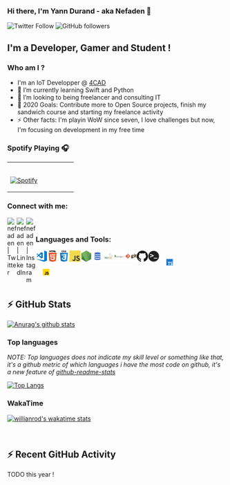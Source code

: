 ### Hi there, I'm Yann Durand - aka Nefaden 👋

![Twitter Follow](https://img.shields.io/twitter/follow/YannDurand11?color=blue&logo=twitter&style=for-the-badge)
![GitHub followers](https://img.shields.io/github/followers/nefaden?color=blue&logo=github&style=for-the-badge)

## I'm a Developer, Gamer and Student !
### Who am I ?
- I'm an IoT Developper @ [4CAD][4CAD]
- 🌱  I’m currently learning Swift  and Python
- 👯  I’m looking to being freelancer and consulting IT
- 🥅  2020 Goals: Contribute more to Open Source projects, finish my sandwich course and starting my freelance activity
- ⚡ Other facts: I'm playin WoW since seven, I love challenges but now, I'm focusing on development in my free time

### Spotify Playing 🎧

<table width="100%"> 
  <tr>
  <td width="50%">
      
&nbsp; <br> [![Spotify](https://novatorem.vercel.app/api/spotify)](https://open.spotify.com/user/omnitenebris)

  </td>
  </table>

[//]: <> (The `&nbsp;` is to have Aphelion take up more space)

### Connect with me:

[<img align="left" alt="nefaden | Twitter" width="22px" src="https://unpkg.com/simple-icons@v3/icons/twitter.svg" />][twitter]
[<img align="left" alt="nefaden | LinkedIn" width="22px" src="https://unpkg.com/simple-icons@v3/icons/linkedin.svg" />][linkedin]
[<img align="left" alt="nefaden | Instagram" width="22px" src="https://unpkg.com/simple-icons@v3/icons/instagram.svg" />][instagram]

<br />

### Languages and Tools:

<img align="left" alt="Visual Studio Code" width="26px" src="https://raw.githubusercontent.com/github/explore/80688e429a7d4ef2fca1e82350fe8e3517d3494d/topics/visual-studio-code/visual-studio-code.png" />
<img align="left" alt="HTML5" width="26px" src="https://raw.githubusercontent.com/github/explore/80688e429a7d4ef2fca1e82350fe8e3517d3494d/topics/html/html.png" />
<img align="left" alt="CSS3" width="26px" src="https://raw.githubusercontent.com/github/explore/80688e429a7d4ef2fca1e82350fe8e3517d3494d/topics/css/css.png" />
<img align="left" alt="JavaScript" width="26px" src="https://raw.githubusercontent.com/github/explore/80688e429a7d4ef2fca1e82350fe8e3517d3494d/topics/javascript/javascript.png" />
<img align="left" alt="Node.js" width="26px" src="https://raw.githubusercontent.com/github/explore/80688e429a7d4ef2fca1e82350fe8e3517d3494d/topics/nodejs/nodejs.png" />
<img align="left" alt="SQL" width="26px" src="https://raw.githubusercontent.com/github/explore/80688e429a7d4ef2fca1e82350fe8e3517d3494d/topics/sql/sql.png" />
<img align="left" alt="MySQL" width="26px" src="https://raw.githubusercontent.com/github/explore/80688e429a7d4ef2fca1e82350fe8e3517d3494d/topics/mysql/mysql.png" />
<img align="left" alt="MongoDB" width="26px" src="https://raw.githubusercontent.com/github/explore/80688e429a7d4ef2fca1e82350fe8e3517d3494d/topics/mongodb/mongodb.png" />
<img align="left" alt="Git" width="26px" src="https://raw.githubusercontent.com/github/explore/80688e429a7d4ef2fca1e82350fe8e3517d3494d/topics/git/git.png" />
<img align="left" alt="GitHub" width="26px" src="https://raw.githubusercontent.com/github/explore/78df643247d429f6cc873026c0622819ad797942/topics/github/github.png" />
<img align="left" alt="Terminal" width="26px" src="https://raw.githubusercontent.com/github/explore/80688e429a7d4ef2fca1e82350fe8e3517d3494d/topics/terminal/terminal.png" />

<code>
  <img height="20" src="./assets/languages/icons8-typescript.svg">
  <img height="20" src="./assets/languages/icons8-javascript.svg">
</code>

<br />


## :zap: GitHub Stats

[![Anurag's github stats](https://github-readme-stats.vercel.app/api?username=nefaden&count_private=true&show_icons=true&theme=tokyonight)](https://github.com/anuraghazra/github-readme-stats)

### Top languages

*NOTE: Top languages does not indicate my skill level or something like that, it's a github metric of which languages i have the most code on github, it's a new feature of [github-readme-stats](https://github.com/anuraghazra/github-readme-stats)*

[![Top Langs](https://github-readme-stats.vercel.app/api/top-langs/?username=nefaden&layout=compact&theme=tokyonight)](https://github.com/anuraghazra/github-readme-stats)

### WakaTime

[![willianrod's wakatime stats](https://github-readme-stats.vercel.app/api/wakatime?username=nefaden&theme=tokyonight)](https://github.com/anuraghazra/github-readme-stats)

[4CAD]: https://www.4cadgroup.com/
[twitter]: https://twitter.com/YannDurand11 
[instagram]: https://www.instagram.com/nefa_yann/ 
[linkedin]: https://www.linkedin.com/in/yann-durand-12456212a/ 

<br />

## :zap: Recent GitHub Activity
  
<!--START_SECTION:activity-->
TODO this year !
<!--END_SECTION:activity-->

<br />
